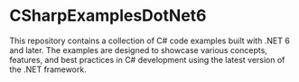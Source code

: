 # CSharpExamplesDotNet6
This repository contains a collection of C# code examples built with .NET 6 and later. The examples are designed to showcase various concepts, features, and best practices in C# development using the latest version of the .NET framework.
